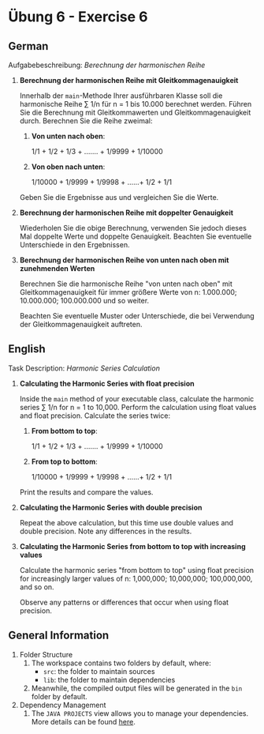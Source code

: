 # Übung 6 - Exercise 6

## German

Aufgabebeschreibung:
*Berechnung der harmonischen Reihe*

1. **Berechnung der harmonischen Reihe mit Gleitkommagenauigkeit**

    Innerhalb der `main`-Methode Ihrer ausführbaren Klasse soll die harmonische Reihe ∑ 1/n für n = 1 bis 10.000 berechnet werden. Führen Sie die Berechnung mit Gleitkommawerten und Gleitkommagenauigkeit durch. Berechnen Sie die Reihe zweimal:

   1. **Von unten nach oben**:

        1/1 + 1/2 + 1/3 + ....... + 1/9999 + 1/10000

   1. **Von oben nach unten**:

        1/10000 + 1/9999 + 1/9998 + ......+ 1/2 + 1/1

    Geben Sie die Ergebnisse aus und vergleichen Sie die Werte.

1. **Berechnung der harmonischen Reihe mit doppelter Genauigkeit**

    Wiederholen Sie die obige Berechnung, verwenden Sie jedoch dieses Mal doppelte Werte und doppelte Genauigkeit. Beachten Sie eventuelle Unterschiede in den Ergebnissen.

1. **Berechnung der harmonischen Reihe von unten nach oben mit zunehmenden Werten**

    Berechnen Sie die harmonische Reihe "von unten nach oben" mit Gleitkommagenauigkeit für immer größere Werte von n: 1.000.000; 10.000.000; 100.000.000 und so weiter.

    Beachten Sie eventuelle Muster oder Unterschiede, die bei Verwendung der Gleitkommagenauigkeit auftreten.

## English

Task Description:
*Harmonic Series Calculation*

1. **Calculating the Harmonic Series with float precision**

    Inside the `main` method of your executable class, calculate the harmonic series ∑ 1/n for n = 1 to 10,000. Perform the calculation using float values and float precision. Calculate the series twice:

   1. **From bottom to top**:

        1/1 + 1/2 + 1/3 + ....... + 1/9999 + 1/10000

   1. **From top to bottom**:

        1/10000 + 1/9999 + 1/9998 + ......+ 1/2 + 1/1

    Print the results and compare the values.

1. **Calculating the Harmonic Series with double precision**

    Repeat the above calculation, but this time use double values and double precision. Note any differences in the results.

1. **Calculating the Harmonic Series from bottom to top with increasing values**

    Calculate the harmonic series "from bottom to top" using float precision for increasingly larger values of n: 1,000,000; 10,000,000; 100,000,000, and so on.

    Observe any patterns or differences that occur when using float precision.

## General Information

1. Folder Structure
    1. The workspace contains two folders by default, where:
        - `src`: the folder to maintain sources
        - `lib`: the folder to maintain dependencies
    1. Meanwhile, the compiled output files will be generated in the `bin` folder by default.
1. Dependency Management
    1. The `JAVA PROJECTS` view allows you to manage your dependencies. More details can be found [here](https://github.com/microsoft/vscode-java-dependency#manage-dependencies).
